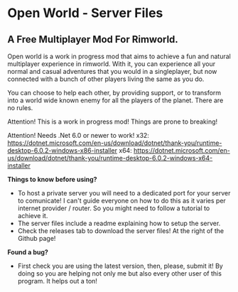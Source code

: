 # Open World - Server Files
## A Free Multiplayer Mod For Rimworld.

Open world is a work in progress mod that aims to achieve a fun and natural multiplayer experience in rimworld. With it, you can experience all your normal and casual adventures that you would in a singleplayer, but now connected with a bunch of other players living the same as you do.

You can choose to help each other, by providing support, or to transform into a world wide known enemy for all the players of the planet. There are no rules.

Attention! This is a work in progress mod! Things are prone to breaking! 

Attention! Needs .Net 6.0 or newer to work!
x32: https://dotnet.microsoft.com/en-us/download/dotnet/thank-you/runtime-desktop-6.0.2-windows-x86-installer
x64: https://dotnet.microsoft.com/en-us/download/dotnet/thank-you/runtime-desktop-6.0.2-windows-x64-installer

**Things to know before using?**
- To host a private server you will need to a dedicated port for your server to comunicate! I can't guide everyone on how to do this as it varies per internet provider / router. So you might need to follow a tutorial to achieve it.
- The server files include a readme explaining how to setup the server.
- Check the releases tab to download the server files! At the right of the Github page!

**Found a bug?**
- First check you are using the latest version, then, please, submit it! By doing so you are helping not only me but also every other user of this program. It helps out a ton!
